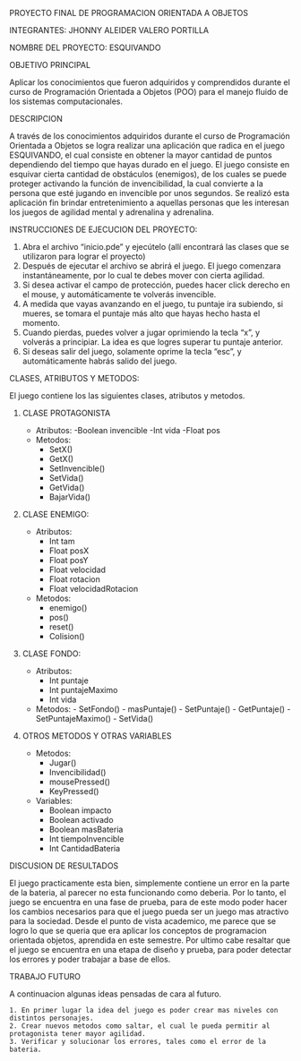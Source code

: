 PROYECTO FINAL DE PROGRAMACION ORIENTADA A OBJETOS

INTEGRANTES: JHONNY ALEIDER VALERO PORTILLA

NOMBRE DEL PROYECTO: ESQUIVANDO

OBJETIVO PRINCIPAL

Aplicar los conocimientos que fueron adquiridos y comprendidos durante el curso de Programación Orientada a Objetos (POO)
para el manejo fluido de los sistemas computacionales.

DESCRIPCION

A través de los conocimientos adquiridos durante el curso de Programación Orientada a Objetos se logra realizar una aplicación que 
radica en el juego ESQUIVANDO, el cual consiste en obtener la mayor cantidad de puntos dependiendo del tiempo que hayas durado en el juego. 
El juego consiste en esquivar cierta cantidad de obstáculos (enemigos), de los cuales se puede proteger activando la función de 
invencibilidad, la cual convierte a la persona que esté jugando en invencible por unos segundos. Se realizó esta aplicación fin brindar
entretenimiento a aquellas personas que les interesan los juegos de agilidad mental y adrenalina y adrenalina.

INSTRUCCIONES DE EJECUCION DEL PROYECTO:

1. Abra el archivo “inicio.pde” y ejecútelo (allí encontrará las clases que se utilizaron para lograr el proyecto)
2. Después de ejecutar el archivo se abrirá el juego. El juego comenzara instantáneamente, por lo cual te debes mover con cierta agilidad.
3. Si desea activar el campo de protección, puedes hacer click derecho en el mouse, y automáticamente te volverás invencible.
4. A medida que vayas avanzando en el juego, tu puntaje ira subiendo, si mueres, se tomara el puntaje más alto que hayas hecho hasta el momento.
5. Cuando pierdas, puedes volver a jugar oprimiendo la tecla “x”, y volverás a principiar. La idea es que logres superar tu puntaje anterior.
6. Si deseas salir del juego, solamente oprime la tecla “esc”, y automáticamente habrás salido del juego.

CLASES, ATRIBUTOS Y METODOS:

El juego contiene los las siguientes clases, atributos y metodos.

1. CLASE PROTAGONISTA
    - Atributos:
         -Boolean invencible
         -Int vida
         -Float pos
    - Metodos:
         - SetX()
         - GetX()
         - SetInvencible()
         - SetVida()
         - GetVida()
         - BajarVida()

2. CLASE ENEMIGO:
    - Atributos:
         - Int tam
         - Float posX
         - Float posY
         - Float velocidad
         - Float rotacion
         - Float velocidadRotacion
    - Metodos:
         - enemigo()
         - pos()
         - reset()
         - Colision()

3. CLASE FONDO:
    - Atributos:
         - Int puntaje
         - Int puntajeMaximo
         - Int vida
    - Metodos:
          - SetFondo()
          - masPuntaje()
          - SetPuntaje()
          - GetPuntaje()
          - SetPuntajeMaximo()
          - SetVida()

4. OTROS METODOS Y OTRAS VARIABLES

    - Metodos:
        - Jugar()
        - Invencibilidad()
        - mousePressed()
        - KeyPressed()
    - Variables:
        - Boolean impacto
        - Boolean activado
        - Boolean masBateria
        - Int tiempoInvencible
        - Int CantidadBateria

DISCUSION DE RESULTADOS

El juego practicamente esta bien, simplemente contiene un error en la parte de la bateria, al parecer no esta funcionando como deberia.
Por lo tanto, el juego se encuentra en una fase de prueba, para de este modo poder hacer los cambios necesarios para que el juego pueda
ser un juego mas atractivo para la sociedad. Desde el punto de vista academico, me parece que se logro lo que se queria que era aplicar
los conceptos de programacion orientada objetos, aprendida en este semestre. Por ultimo cabe resaltar que el juego se encuentra en una
etapa de diseño y prueba, para poder detectar los errores y poder trabajar a base de ellos.

TRABAJO FUTURO

A continuacion algunas ideas pensadas de cara al futuro.

    1. En primer lugar la idea del juego es poder crear mas niveles con distintos personajes.
    2. Crear nuevos metodos como saltar, el cual le pueda permitir al protagonista tener mayor agilidad.
    3. Verificar y solucionar los errores, tales como el error de la bateria.
